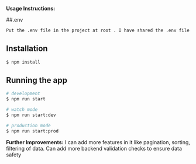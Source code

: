**Usage Instructions:**

##.env
```bash
Put the .env file in the project at root . I have shared the .env file in email.
```
## Installation

```bash
$ npm install
```

## Running the app

```bash
# development
$ npm run start

# watch mode
$ npm run start:dev

# production mode
$ npm run start:prod
```

**Further Improvements:**
I can add more features in it like pagination, sorting, filtering of data. Can add more backend validation checks to ensure data safety
